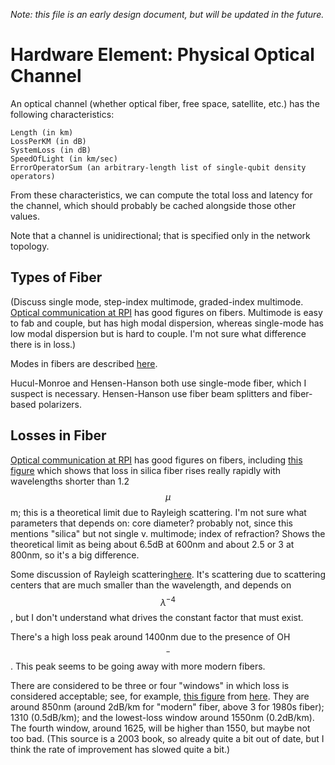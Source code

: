 
*Note: this file is an early design document, but will be updated in the future.*

# Hardware Element: Physical Optical Channel #

An optical channel (whether optical fiber, free space, satellite,
etc.) has the following characteristics:

    Length (in km)
    LossPerKM (in dB)
    SystemLoss (in dB)
    SpeedOfLight (in km/sec)
    ErrorOperatorSum (an arbitrary-length list of single-qubit density operators)

From these characteristics, we can compute the total loss and latency
for the channel, which should probably be cached alongside those other
values.

Note that a channel is unidirectional; that is specified only in the
network topology.

## Types of Fiber ##

(Discuss single mode, step-index multimode, graded-index multimode.
[Optical communication at
RPI](https://www.ecse.rpi.edu/~schubert/Light-Emitting-Diodes-dot-org/chap22/chap22.htm)
has good figures on fibers.  Multimode is easy to fab and couple, but
has high modal dispersion, whereas single-mode has low modal
dispersion but is hard to couple.  I'm not sure what difference there
is in loss.)

Modes in fibers are described [here](https://www.rp-photonics.com/passive_fiber_optics2.html).

Hucul-Monroe and Hensen-Hanson both use single-mode fiber, which I
suspect is necessary.  Hensen-Hanson use fiber beam splitters and
fiber-based polarizers.

## Losses in Fiber ##

[Optical communication at
RPI](https://www.ecse.rpi.edu/~schubert/Light-Emitting-Diodes-dot-org/chap22/chap22.htm)
has good figures on fibers, including [this
figure](https://www.ecse.rpi.edu/~schubert/Light-Emitting-Diodes-dot-org/chap22/F22-02%20Attenuation%20in%20SiO2.jpg)
which shows that loss in silica fiber rises really rapidly with
wavelengths shorter than 1.2$$\mu$$m; this is a theoretical limit due
to Rayleigh scattering.  I'm not sure what parameters that depends on:
core diameter? probably not, since this mentions "silica" but not
single v. multimode; index of refraction?  Shows the theoretical limit as
being about 6.5dB at 600nm and about 2.5 or 3 at 800nm, so it's a big
difference.

Some discussion of Rayleigh
scattering[here](https://www.rp-photonics.com/rayleigh_scattering.html).
It's scattering due to scattering centers that are much smaller than
the wavelength, and depends on $$\lambda^{-4}$$, but I don't
understand what drives the constant factor that must exist.

There's a high loss peak around 1400nm due to the presence of
OH$$^-$$.  This peak seems to be going away with more modern fibers.

There are considered to be three or four "windows" in which loss is
considered acceptable; see, for example, [this
figure](http://www.olson-technology.com/mr_fiber/images/fiber-history-04-big.gif)
from
[here](http://www.olson-technology.com/mr_fiber/fiber-history.htm).
They are around 850nm (around 2dB/km for "modern" fiber, above 3 for
1980s fiber); 1310 (0.5dB/km); and the lowest-loss window around
1550nm (0.2dB/km).  The fourth window, around 1625, will be higher
than 1550, but maybe not too bad.  (This source is a 2003 book, so
already quite a bit out of date, but I think the rate of improvement
has slowed quite a bit.)
